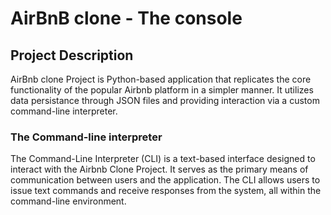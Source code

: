# AirBnB clone - The console

## Project Description
AirBnb clone Project is Python-based application that replicates the core functionality of the popular Airbnb platform in a simpler manner.
It utilizes data persistance through JSON files and providing interaction via a custom command-line interpreter.

### The Command-line interpreter
The Command-Line Interpreter (CLI) is a text-based interface designed to interact with the Airbnb Clone Project. It serves as the primary means of communication between users and the application. The CLI allows users to issue text commands and receive responses from the system, all within the command-line environment.
